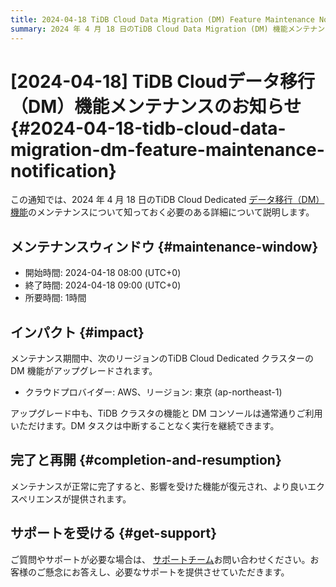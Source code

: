 ```yaml
---
title: 2024-04-18 TiDB Cloud Data Migration (DM) Feature Maintenance Notification
summary: 2024 年 4 月 18 日のTiDB Cloud Data Migration (DM) 機能メンテナンスの詳細 (メンテナンス ウィンドウや影響など) について説明します。
---
```


# [2024-04-18] TiDB Cloudデータ移行（DM）機能メンテナンスのお知らせ {#2024-04-18-tidb-cloud-data-migration-dm-feature-maintenance-notification}

この通知では、2024 年 4 月 18 日のTiDB Cloud Dedicated [データ移行（DM）機能](/tidb-cloud/migrate-from-mysql-using-data-migration.md)のメンテナンスについて知っておく必要のある詳細について説明します。

## メンテナンスウィンドウ {#maintenance-window}

-   開始時間: 2024-04-18 08:00 (UTC+0)
-   終了時間: 2024-04-18 09:00 (UTC+0)
-   所要時間: 1時間

## インパクト {#impact}

メンテナンス期間中、次のリージョンのTiDB Cloud Dedicated クラスターの DM 機能がアップグレードされます。

-   クラウドプロバイダー: AWS、リージョン: 東京 (ap-northeast-1)

アップグレード中も、TiDB クラスタの機能と DM コンソールは通常通りご利用いただけます。DM タスクは中断することなく実行を継続できます。

## 完了と再開 {#completion-and-resumption}

メンテナンスが正常に完了すると、影響を受けた機能が復元され、より良いエクスペリエンスが提供されます。

## サポートを受ける {#get-support}

ご質問やサポートが必要な場合は、 [サポートチーム](/tidb-cloud/tidb-cloud-support.md)お問い合わせください。お客様のご懸念にお答えし、必要なサポートを提供させていただきます。
